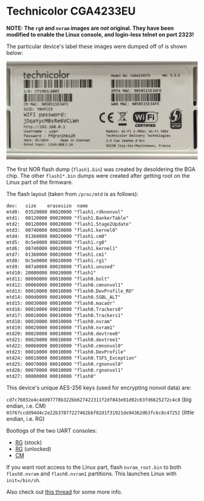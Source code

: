 Technicolor CGA4233EU
=====================

**NOTE: The `rg0` and `nvram` images are _not_ original. They have been modified to enable the Linux console, and
login-less telnet on port 2323!**

The particular device's label these images were dumped off of is shown below:

![label](label.jpg)


The first NOR flash dump (`flash1.bin`) was created by desoldering the BGA chip. The other `flash1*.bin` dumps were created after getting root on the Linux part of the firmware.

The flash layout (taken from `/proc/mtd` is as follows):

```
dev:   size    erasesize  name
mtd0:  03520000 00020000 "flash1.rdknonvol"
mtd1:  00120000 00020000 "flash1.BankerTable"
mtd2:  00120000 00020000 "flash1.Stage2Update"
mtd3:  00740000 00020000 "flash1.kernel0"
mtd4:  01360000 00020000 "flash1.cm0"
mtd5:  0c5e0000 00020000 "flash1.rg0"
mtd6:  00740000 00020000 "flash1.kernel1"
mtd7:  01360000 00020000 "flash1.cm1"
mtd8:  0c5e0000 00020000 "flash1.rg1"
mtd9:  007a0000 00020000 "flash1.unused"
mtd10: 20000000 00020000 "flash1"
mtd11: 00090000 00010000 "flash0.bolt"
mtd12: 00060000 00010000 "flash0.cmnonvol1"
mtd13: 00010000 00010000 "flash0.DevProfile_RO"
mtd14: 000d0000 00010000 "flash0.SSBL_ALT"
mtd15: 00030000 00010000 "flash0.macadr"
mtd16: 00010000 00010000 "flash0.Trackers0"
mtd17: 00010000 00010000 "flash0.Trackers1"
mtd18: 00020000 00010000 "flash0.nvram"
mtd19: 00020000 00010000 "flash0.nvram1"
mtd20: 00020000 00010000 "flash0.devtree0"
mtd21: 00020000 00010000 "flash0.devtree1"
mtd22: 00060000 00010000 "flash0.cmnonvol0"
mtd23: 00010000 00010000 "flash0.DevProfile"
mtd24: 00010000 00010000 "flash0.TSFS_Exception"
mtd25: 00070000 00010000 "flash0.rgnonvol0"
mtd26: 00070000 00010000 "flash0.rgnonvol1"
mtd27: 00800000 00010000 "flash0"
```

This device's unique AES-256 keys (used for encrypting nonvol data) are:

`cd7c76032e4c4dd97778b322bb627422311f2df843e91d92c63fd6625272c4c8` (big endian, i.e. CM)
`03767ccdd94d4c2e22b37877227462bbf82d1f31921de94362d63fc6c8c47252` (little endian, i.e. RG)

Bootlogs of the two UART consoles:

* [RG](bootlog_rg.txt) (stock)
* [RG](bootlog_rg_unlocked.txt) (unlocked)
* [CM](bootlog_cm.txt)

If you want root access to the Linux part, flash `nvram_root.bin` to both `flash0.nvram`
and `flash0.nvram1` partitions. This launches Linux with `init=/bin/sh`.

Also check out [this thread](https://github.com/jclehner/bcm2-utils/issues/34) for some more info.

